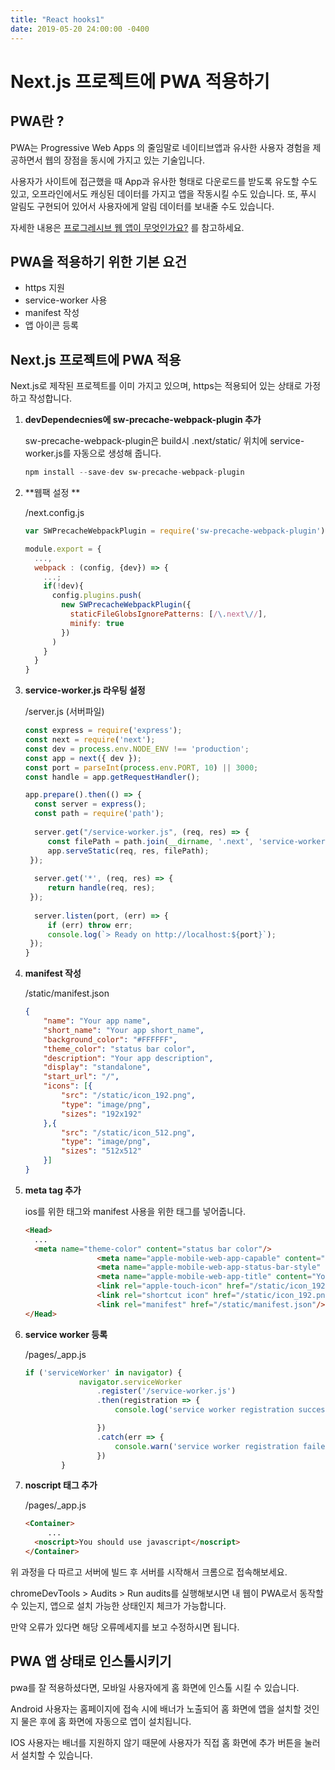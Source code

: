 ```yaml
---
title: "React hooks1"
date: 2019-05-20 24:00:00 -0400
---
```


# Next.js 프로젝트에 PWA 적용하기



## PWA란 ?

PWA는 Progressive Web Apps 의 줄임말로 네이티브앱과 유사한 사용자 경험을 제공하면서 웹의 장점을 동시에 가지고 있는 기술입니다.

사용자가 사이트에 접근했을 때 App과 유사한 형태로 다운로드를 받도록 유도할 수도 있고, 오프라인에서도 캐싱된 데이터를 가지고 앱을 작동시킬 수도 있습니다. 또, 푸시 알림도 구현되어 있어서 사용자에게 알림 데이터를 보내줄 수도 있습니다.

자세한 내용은 [프로그레시브 웹 앱이 무엇인가요?]([https://developer.mozilla.org/ko/docs/Web/Progressive_web_apps/%EC%86%8C%EA%B0%9C](https://developer.mozilla.org/ko/docs/Web/Progressive_web_apps/소개), "링크") 를 참고하세요.



## PWA을 적용하기 위한 기본 요건

- https 지원
- service-worker 사용
- manifest 작성
- 앱 아이콘 등록



## Next.js 프로젝트에 PWA 적용

Next.js로 제작된 프로젝트를 이미 가지고 있으며, https는 적용되어 있는 상태로 가정하고 작성합니다.



1. **devDependecnies에 sw-precache-webpack-plugin 추가**

   sw-precache-webpack-plugin은 build시 .next/static/ 위치에 service-worker.js를 자동으로 생성해 줍니다.

   ```javascript
   npm install --save-dev sw-precache-webpack-plugin
   ```

2. **웹팩 설정 **

   /next.config.js

   ```javascript
   var SWPrecacheWebpackPlugin = require('sw-precache-webpack-plugin');
   
   module.export = {
     ...,
     webpack : (config, {dev}) => {
       ...;
       if(!dev){
         config.plugins.push(
           new SWPrecacheWebpackPlugin({
             staticFileGlobsIgnorePatterns: [/\.next\//],
             minify: true
           })
         )
       }
     }
   }
   ```

3. **service-worker.js 라우팅 설정**

   /server.js (서버파일)

   ```javascript
   const express = require('express');
   const next = require('next');
   const dev = process.env.NODE_ENV !== 'production';
   const app = next({ dev });
   const port = parseInt(process.env.PORT, 10) || 3000;
   const handle = app.getRequestHandler();
   
   app.prepare().then(() => {
     const server = express();
     const path = require('path');
     
     server.get("/service-worker.js", (req, res) => {
   		const filePath = path.join(__dirname, '.next', 'service-worker.js')
   		app.serveStatic(req, res, filePath);
   	});
     
     server.get('*', (req, res) => {
   		return handle(req, res);
   	});
     
     server.listen(port, (err) => {
   		if (err) throw err;
   		console.log(`> Ready on http://localhost:${port}`);
   	});
   }
   ```

4. **manifest 작성**

   /static/manifest.json

   ```json
   {
       "name": "Your app name",
       "short_name": "Your app short_name",
       "background_color": "#FFFFFF",
       "theme_color": "status bar color",
       "description": "Your app description",
       "display": "standalone",
       "start_url": "/",
       "icons": [{
           "src": "/static/icon_192.png",
           "type": "image/png",
           "sizes": "192x192"
       },{
           "src": "/static/icon_512.png",
           "type": "image/png",
           "sizes": "512x512"
       }]
   }
   ```

5. **meta tag 추가**

   ios를 위한 태그와 manifest 사용을 위한 태그를 넣어줍니다.

   ```html
   <Head>
     ...
     <meta name="theme-color" content="status bar color"/>
                   <meta name="apple-mobile-web-app-capable" content="yes"/>
                   <meta name="apple-mobile-web-app-status-bar-style" content="ios status bar color"/>
                   <meta name="apple-mobile-web-app-title" content="Your app title"/>
                   <link rel="apple-touch-icon" href="/static/icon_192.png"/>
                   <link rel="shortcut icon" href="/static/icon_192.png"/>
                   <link rel="manifest" href="/static/manifest.json"/>
   </Head>
   ```

6. **service worker 등록**

   /pages/_app.js

   ```javascript
   if ('serviceWorker' in navigator) {
               navigator.serviceWorker
                   .register('/service-worker.js')
                   .then(registration => {
                       console.log('service worker registration successful')
   
                   })
                   .catch(err => {
                       console.warn('service worker registration failed', err.message)
                   })
           }
   ```

7. **noscript 태그 추가**

   /pages/_app.js

   ```html
   <Container>
    	...
     <noscript>You should use javascript</noscript>
   </Container>
   ```

위 과정을 다 따르고 서버에 빌드 후 서버를 시작해서 크롬으로 접속해보세요.

chromeDevTools > Audits > Run audits를 실행해보시면 내 웹이 PWA로서 동작할 수 있는지, 앱으로 설치 가능한 상태인지 체크가 가능합니다.

만약 오류가 있다면 해당 오류메세지를 보고 수정하시면 됩니다.



## PWA 앱 상태로 인스톨시키기

pwa를 잘 적용하셨다면, 모바일 사용자에게 홈 화면에 인스톨 시킬 수 있습니다.

Android 사용자는 홈페이지에 접속 시에 배너가 노출되어 홈 화면에 앱을 설치할 것인지 물은 후에 홈 화면에 자동으로 앱이 설치됩니다.

IOS 사용자는 배너를 지원하지 않기 때문에 사용자가 직접 홈 화면에 추가 버튼을 눌러서 설치할 수 있습니다.
